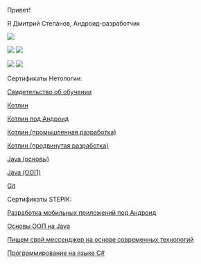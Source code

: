 Привет!

Я Дмитрий Степанов, Андроид-разработчик

![](https://github-profile-summary-cards.vercel.app/api/cards/profile-details?username=DmitriyS2&theme=solarized_dark)

![](https://github-profile-summary-cards.vercel.app/api/cards/repos-per-language?username=DmitriyS2&theme=solarized_dark) ![](https://github-profile-summary-cards.vercel.app/api/cards/most-commit-language?username=DmitriyS2&theme=solarized_dark)

![](https://github-profile-summary-cards.vercel.app/api/cards/stats?username=DmitriyS2&theme=solarized_dark) ![](https://github-profile-summary-cards.vercel.app/api/cards/productive-time?username=DmitriyS2&theme=solarized_dark)

Сертификаты Нетологии:

 [Свидетельство об обучении](https://github.com/DmitriyS2/DmitriyS2/blob/main/certificate.jpg)

[Котлин](https://github.com/DmitriyS2/DmitriyS2/blob/main/certificate_Kotlin.jpg)

[Котлин под Андроид](https://github.com/DmitriyS2/DmitriyS2/blob/main/certificate_Kotlin_Android.jpg)

[Котлин (промышленная разработка)](https://github.com/DmitriyS2/DmitriyS2/blob/main/certificate_Kotlin_Industrial%20Android.jpg)

[Котлин (продвинутая разработка)](https://github.com/DmitriyS2/DmitriyS2/blob/main/certificate_Kotlin_Advance%20Android.jpg)

[Java (основы)](https://github.com/DmitriyS2/DmitriyS2/blob/main/certificate_Java%20base.jpg)

[Java (ООП)](https://github.com/DmitriyS2/DmitriyS2/blob/main/certificate_Java%20OOP.jpg)

[Git](https://github.com/DmitriyS2/DmitriyS2/blob/main/certificate_Git.jpg)


Сертификаты STEPIK:

[Разработка мобильных приложений под Андроид](https://stepik.org/cert/2120997)

[Основы ООП на Java](https://stepik.org/cert/2322651)

[Пишем свой мессенджер на основе современных технологий](https://stepik.org/cert/1458242)

[Программирование на языке C#](https://stepik.org/cert/1797673)

<!--
**DmitriyS2/DmitriyS2** is a ✨ _special_ ✨ repository because its `README.md` (this file) appears on your GitHub profile.

Here are some ideas to get you started:

- 🔭 I’m currently working on ...
- 🌱 I’m currently learning ...
- 👯 I’m looking to collaborate on ...
- 🤔 I’m looking for help with ...
- 💬 Ask me about ...
- 📫 How to reach me: ...
- 😄 Pronouns: ...
- ⚡ Fun fact: ...
-->
